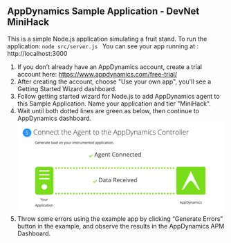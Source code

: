 ## AppDynamics Sample Application - DevNet MiniHack

This is a simple Node.js application simulating a fruit stand. To run the application:
`node src/server.js `
You can see your app running at : http://localhost:3000

1. If you don’t already have an AppDynamics account, create a trial account here: https://www.appdynamics.com/free-trial/
2. After creating the account, choose "Use your own app", you'll see a Getting Started Wizard dashboard.
3. Follow getting started wizard for Node.js to add AppDynamics agent to this Sample Application. Name your application and tier "MiniHack".
4. Wait until both dotted lines are green as below, then continue to AppDynamics dashboard.
![alt text](https://github.com/Appdynamics/DevNet-MiniHack/blob/master/src/public/img/connected.png)
5. Throw some errors using the example app by clicking “Generate Errors” button in the example, and observe the results in the AppDynamics APM Dashboard.
